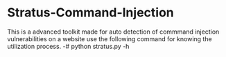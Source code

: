 # Stratus-Command-Injection

This is a advanced toolkit made for auto detection of commmand injection vulnerabilities on a website
use the following command for knowing the utilization process.
-# python stratus.py -h 
